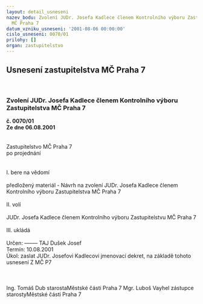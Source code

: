 ```yaml
---
layout: detail_usneseni
nazev_bodu: Zvolení JUDr. Josefa Kadlece členem Kontrolního výboru Zastupitelstva
  MČ Praha 7
datum_vzniku_usneseni: '2001-08-06 00:00:00'
cislo_usneseni: 0070/01
prilohy: []
organ: zastupitelstvo
---
```

<div id="ucUsn_pList" class="usn">
	<span><h2>Usnesení zastupitelstva MČ Praha 7 </h2>
<br></span><div class="standBody">
<span><h3>Zvolení JUDr. Josefa Kadlece členem Kontrolního výboru Zastupitelstva MČ Praha 7</h3></span><div class="center">
		<strong>č. 0070/01</strong><br>
	</div>
<div class="center">
		<strong>Ze dne 06.08.2001</strong><br><br>
	</div>
<br>Zastupitelstvo MČ Praha 7<br>po projednání<br><br><br>I.	bere na vědomí<br><br> předložený materiál - Návrh na zvolení JUDr. Josefa Kadlece členem Kontrolního výboru Zastupitelstva MČ Praha 7<br><br>II.	volí<br><br>JUDr. Josefa Kadlece členem Kontrolního výboru Zastupitelstvu MČ Praha 7<br><br>III.	ukládá <br><br> Určen:	–––––	TAJ Dušek Josef<br>Termín: 10.08.2001<br>Úkol:	zaslat JUDr. Josefovi Kadlecovi jmenovací dekret, na základě tohoto usnesení Z MČ P7<br> <br><br> 	<br>Ing. Tomáš Dub starostaMěstské části Praha 7	Mgr. Luboš Vayhel zástupce starostyMěstské části Praha 7<br>	<br><br>
</div>
</div>